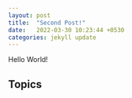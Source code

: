 ```yaml
---
layout: post
title:  "Second Post!"
date:   2022-03-30 10:23:44 +0530
categories: jekyll update
---
```

Hello World!

## Topics
